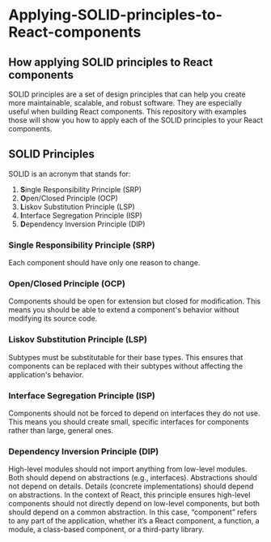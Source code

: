 # Applying-SOLID-principles-to-React-components

## How applying SOLID principles to React components
SOLID principles are a set of design principles that can help you create more maintainable, scalable, and robust software. 
They are especially useful when building React components. 
This repository with examples those will show you how to apply each of the SOLID principles to your React components.

## SOLID Principles
SOLID is an acronym that stands for:

1. **S**ingle Responsibility Principle (SRP)
2. **O**pen/Closed Principle (OCP)
3. **L**iskov Substitution Principle (LSP)
4. **I**nterface Segregation Principle (ISP)
5. **D**ependency Inversion Principle (DIP)

### Single Responsibility Principle (SRP)
Each component should have only one reason to change.

### Open/Closed Principle (OCP)
Components should be open for extension but closed for modification. 
This means you should be able to extend a component's behavior without modifying its source code.

### Liskov Substitution Principle (LSP)
Subtypes must be substitutable for their base types. 
This ensures that components can be replaced with their subtypes without affecting the application's behavior.

### Interface Segregation Principle (ISP)
Components should not be forced to depend on interfaces they do not use. 
This means you should create small, specific interfaces for components rather than large, general ones.

### Dependency Inversion Principle (DIP)
High-level modules should not import anything from low-level modules. Both should depend on abstractions (e.g., interfaces).
Abstractions should not depend on details. Details (concrete implementations) should depend on abstractions.
In the context of React, this principle ensures high-level components should not directly depend on low-level components, but both should depend on a common abstraction.
In this case, “component” refers to any part of the application, whether it’s a React component, a function, a module, a class-based component, or a third-party library.